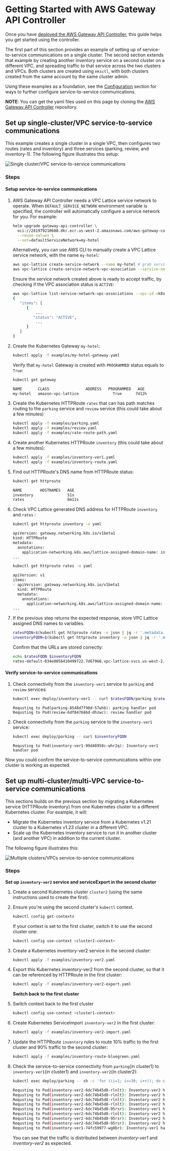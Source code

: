 # Getting Started with AWS Gateway API Controller

Once you have [deployed the AWS Gateway API Controller](deploy.md), this guide helps you get started using the controller.

The first part of this section provides an example of setting up of service-to-service communications on a single cluster.
The second section extends that example by creating another inventory service on a second cluster on a different VPC, and spreading traffic to that service across the two clusters and VPCs.
Both clusters are created using `eksctl`, with both clusters created from the same account by the same cluster admin.

Using these examples as a foundation, see the [Configuration](../concepts/index.md) section for ways to further configure service-to-service communications.


**NOTE**: You can get the yaml files used on this page by cloning the [AWS Gateway API Controller](https://github.com/aws/aws-application-networking-k8s) repository.

## Set up single-cluster/VPC service-to-service communications

This example creates a single cluster in a single VPC, then configures two routes (rates and inventory) and three services (parking, review, and inventory-1). The following figure illustrates this setup:

![Single cluster/VPC service-to-service communications](../images/example1.png)

### Steps

#### Setup service-to-service communications

1. AWS Gateway API Controller needs a VPC Lattice service network to operate.
   When `DEFAULT_SERVICE_NETWORK` environment variable is specified, the controller will automatically configure a service network for you.
  For example:
   ```bash
   helm upgrade gateway-api-controller \
     oci://281979210680.dkr.ecr.us-west-2.amazonaws.com/aws-gateway-controller-chart \
     --reuse-values \
     --set=defaultServiceNetwork=my-hotel
   ```
   Alternatively, you can use AWS CLI to manually create a VPC Lattice service network, with the name `my-hotel`:
   ```bash
   aws vpc-lattice create-service-network --name my-hotel # grab service network ID
   aws vpc-lattice create-service-network-vpc-association --service-network-identifier <service-network-id> --vpc-identifier <k8s-cluster-vpc-id>
   ```
   Ensure the service network created above is ready to accept traffic, by checking if the VPC association status is `ACTIVE`:
   ```bash
   aws vpc-lattice list-service-network-vpc-associations --vpc-id <k8s-cluster-vpc-id>
   {
      "items": [
         {
             ...
            "status": "ACTIVE",
             ...
         }
      ]
   }
   ```
1. Create the Kubernetes Gateway `my-hotel`:
   ```bash
   kubectl apply -f examples/my-hotel-gateway.yaml
   ```
   Verify that `my-hotel` Gateway is created with `PROGRAMMED` status equals to `True`:
   ```bash
   kubectl get gateway  
   
   NAME       CLASS                ADDRESS   PROGRAMMED   AGE
   my-hotel   amazon-vpc-lattice               True      7d12h
   ```

1. Create the Kubernetes HTTPRoute `rates` that can has path matches routing to the `parking` service and `review` service (this could take about a few minutes)
   ```bash
   kubectl apply -f examples/parking.yaml
   kubectl apply -f examples/review.yaml
   kubectl apply -f examples/rate-route-path.yaml
   ```
1. Create another Kubernetes HTTPRoute `inventory` (this could take about a few minutes):
   ```bash
   kubectl apply -f examples/inventory-ver1.yaml
   kubectl apply -f examples/inventory-route.yaml
   ```
1. Find out HTTPRoute's DNS name from HTTPRoute status:
   ```bash
   kubectl get httproute
   
   NAME        HOSTNAMES   AGE
   inventory               51s
   rates                   6m11s
   ```
1. Check VPC Lattice generated DNS address for HTTPRoute `inventory` and `rates` :
      ```bash
      kubectl get httproute inventory -o yaml
      
      apiVersion: gateway.networking.k8s.io/v1beta1
      kind: HTTPRoute
      metadata:
        annotations:
          application-networking.k8s.aws/lattice-assigned-domain-name: inventory-default-02fb06f1acdeb5b55.7d67968.vpc-lattice-svcs.us-west-2.on.aws
      ...
      ```

      ```bash
      kubectl get httproute rates -o yaml
      
      apiVersion: v1
      items:
      - apiVersion: gateway.networking.k8s.io/v1beta1
        kind: HTTPRoute
        metadata:
          annotations:
            application-networking.k8s.aws/lattice-assigned-domain-name: rates-default-0d38139624f20d213.7d67968.vpc-lattice-svcs.us-west-2.on.aws
      ...
      ```

1. If the previous step returns the expected response, store VPC Lattice assigned DNS names to variables.

   ```bash
   ratesFQDN=$(kubectl get httproute rates -o json | jq -r '.metadata.annotations."application-networking.k8s.aws/lattice-assigned-domain-name"')
   inventoryFQDN=$(kubectl get httproute inventory -o json | jq -r '.metadata.annotations."application-networking.k8s.aws/lattice-assigned-domain-name"')
   ```

   Confirm that the URLs are stored correctly:
   
   ```bash
   echo $ratesFQDN $inventoryFQDN
   rates-default-034e0056410499722.7d67968.vpc-lattice-svcs.us-west-2.on.aws inventory-default-0c54a5e5a426f92c2.7d67968.vpc-lattice-svcs.us-west-2.on.aws
   ```

#### Verify service-to-service communications

1. Check connectivity from  the `inventory-ver1` service to `parking` and `review` services:
   ```bash
   kubectl exec deploy/inventory-ver1 -- curl $ratesFQDN/parking $ratesFQDN/review
   ```
   ```
   Requsting to Pod(parking-8548d7f98d-57whb): parking handler pod
   Requsting to Pod(review-6df847686d-dhzwc): review handler pod
   ```

1. Check connectivity from the `parking` service to the `inventory-ver1` service:
   ```bash
   kubectl exec deploy/parking -- curl $inventoryFQDN
   ```
   ```
   Requsting to Pod(inventory-ver1-99d48958c-whr2q): Inventory-ver1 handler pod
   ```
Now you could confirm the service-to-service communications within one cluster is working as expected.

## Set up multi-cluster/multi-VPC service-to-service communications

This sections builds on the previous section by migrating a Kubernetes service (HTTPRoute inventory) from one Kubernetes cluster to a different Kubernetes cluster.
For example, it will:

* Migrate the Kubernetes inventory service from a Kubernetes v1.21 cluster to a Kubernetes v1.23 cluster in a different VPC.
* Scale up the Kubernetes inventory service to run it in another cluster (and another VPC) in addition to the current cluster.

The following figure illustrates this:

![Multiple clusters/VPCs service-to-service communications](../images/example2.png)

### Steps

**Set up `inventory-ver2` service and serviceExport in the second cluster** 

1. Create a second Kubernetes cluster `cluster2` (using the same instructions used to create the first).

1. Ensure you're using the second cluster's `kubectl` context. 
   ```bash
   kubectl config get-contexts 
   ```
   If your context is set to the first cluster, switch it to use the second cluster one:
   ```bash
   kubectl config use-context <cluster2-context>
   ```
1. Create a Kubernetes inventory-ver2 service in the second cluster:
   ```bash
   kubectl apply -f examples/inventory-ver2.yaml
   ```
1. Export this Kubernetes inventory-ver2 from the second cluster, so that it can be referenced by HTTPRoute in the first cluster:
   ```bash
   kubectl apply -f examples/inventory-ver2-export.yaml
   ```
   
   **Switch back to the first cluster**

1. Switch context back to the first cluster
   ```bash
   kubectl config use-context <cluster1-context>
   ```
1. Create Kubernetes ServiceImport `inventory-ver2` in the first cluster:
   ```bash
   kubectl apply -f examples/inventory-ver2-import.yaml
   ```
1. Update the HTTPRoute `inventory` rules to route 10% traffic to the first cluster and 90% traffic to the second cluster:
   ```bash
   kubectl apply -f examples/inventory-route-bluegreen.yaml
   ```
1. Check the service-to-service connectivity from `parking`(in cluster1) to `inventory-ver1`(in cluster1) and `inventory-ver2`(in cluster2):
   ```bash
   kubectl exec deploy/parking -- sh -c 'for ((i=1; i<=30; i++)); do curl "$0"; done' "$inventoryFQDN"
   
   Requsting to Pod(inventory-ver2-6dc74b45d8-rlnlt): Inventory-ver2 handler pod <----> in 2nd cluster
   Requsting to Pod(inventory-ver2-6dc74b45d8-rlnlt): Inventory-ver2 handler pod
   Requsting to Pod(inventory-ver2-6dc74b45d8-rlnlt): Inventory-ver2 handler pod
   Requsting to Pod(inventory-ver2-6dc74b45d8-rlnlt): Inventory-ver2 handler pod
   Requsting to Pod(inventory-ver2-6dc74b45d8-95rsr): Inventory-ver1 handler pod <----> in 1st cluster
   Requsting to Pod(inventory-ver2-6dc74b45d8-rlnlt): Inventory-ver2 handler pod
   Requsting to Pod(inventory-ver2-6dc74b45d8-95rsr): Inventory-ver2 handler pod
   Requsting to Pod(inventory-ver2-6dc74b45d8-95rsr): Inventory-ver2 handler pod
   Requsting to Pod(inventory-ver1-74fc59977-wg8br): Inventory-ver1 handler pod....
   ```
   You can see that the traffic is distributed between *inventory-ver1* and *inventory-ver2* as expected.
